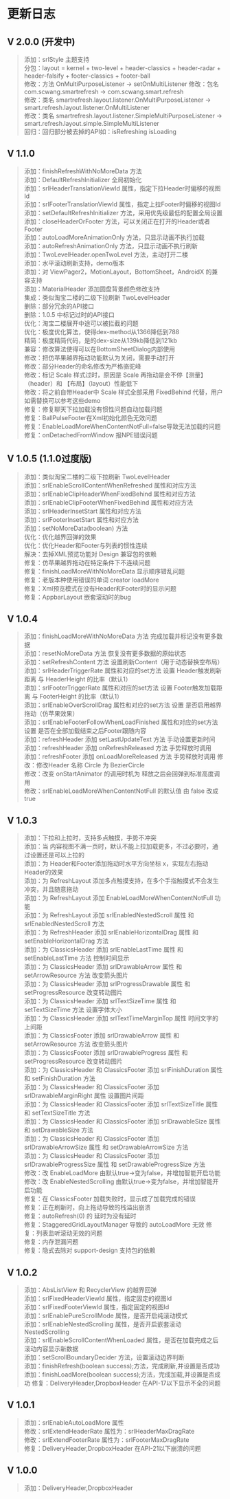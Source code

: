 # 更新日志

## V 2.0.0 (开发中)
>添加：srlStyle 主题支持  
>分包：layout = kernel + two-level + header-classics + header-radar + header-falsify + footer-classics + footer-ball  
>修改：方法 OnMultiPurposeListener -> setOnMultiListener
>修改：包名 com.scwang.smartrefresh -> com.scwang.smart.refresh  
>修改：类名 smartrefresh.layout.listener.OnMultiPurposeListener -> smart.refresh.layout.listener.OnMultiListener  
>修改：类名 smartrefresh.layout.listener.SimpleMultiPurposeListener -> smart.refresh.layout.simple.SimpleMultiListener  
>回归：回归部分被去掉的API如：isRefreshing isLoading  

## V 1.1.0

>添加：finishRefreshWithNoMoreData 方法  
>添加：DefaultRefreshInitializer 全局初始化  
>添加：srlHeaderTranslationViewId 属性，指定下拉Header时偏移的视图Id  
>添加：srlFooterTranslationViewId 属性，指定上拉Footer时偏移的视图Id  
>添加：setDefaultRefreshInitializer 方法，采用优先级最低的配置全局设置  
>添加：closeHeaderOrFooter 方法，可以关闭正在打开的Header或者Footer  
>添加：autoLoadMoreAnimationOnly 方法，只显示动画不执行加载  
>添加：autoRefreshAnimationOnly 方法，只显示动画不执行刷新  
>添加：TwoLevelHeader.openTwoLevel 方法，主动打开二楼  
>添加：水平滚动刷新支持，demo版本  
>添加：对 ViewPager2，MotionLayout，BottomSheet，AndroidX 的兼容支持  
>添加：MaterialHeader 添加圆盘背景颜色修改支持  
>集成：类似淘宝二楼的二级下拉刷新 TwoLevelHeader    
>删除：部分冗余的API接口  
>删除：1.0.5 中标记过时的API接口  
>优化：淘宝二楼展开中途可以被拦截的问题  
>优化：极度优化算法，使得dex-method从1366降低到788  
>精简：极度精简代码，是的dex-size从139kb降低到121kb  
>兼容：修改算法使得可以在BottomSheetDialog内部使用  
>修改：把仿苹果越界拖动功能默认为关闭，需要手动打开  
>修改：部分Header的命名修改为严格骆驼峰  
>修改：标记 Scale 样式过时，原因是 Scale 再拖动是会不停【测量】（header）和 【布局】（layout）性能低下  
>修改：将之前自带Header中 Scale 样式全部采用 FixedBehind 代替，用户如需替换可以参考这些demo  
>修复：修复聊天下拉加载没有惯性问题自动加载问题  
>修复：BallPulseFooter在Xml初始化颜色无效问题  
>修复：EnableLoadMoreWhenContentNotFull=false导致无法加载的问题  
>修复：onDetachedFromWindow 报NPE错误问题  

## V 1.0.5 (1.1.0过度版)
>添加：类似淘宝二楼的二级下拉刷新 TwoLevelHeader  
>添加：srlEnableScrollContentWhenRefreshed 属性和对应方法  
>添加：srlEnableClipHeaderWhenFixedBehind  属性和对应方法  
>添加：srlEnableClipFooterWhenFixedBehind  属性和对应方法  
>添加：srlHeaderInsetStart 属性和对应方法  
>添加：srlFooterInsetStart 属性和对应方法  
>添加：setNoMoreData(boolean) 方法  
>优化：优化越界回弹的效果  
>优化：优化Header和Footer与列表的惯性连续  
>解决：去掉XML预览功能对 Design 兼容包的依赖  
>修复：仿苹果越界拖动在特定条件下不连续问题  
>修复：finishLoadMoreWithNoMoreData 显示顺序错乱问题  
>修复：老版本种使用错误的单词 creator loadMore  
>修复：Xml预览模式在没有Header和Footer时的显示问题  
>修复：AppbarLayout 嵌套滚动时的bug  

## V 1.0.4
>添加：finishLoadMoreWithNoMoreData 方法 完成加载并标记没有更多数据  
>添加：resetNoMoreData 方法 恢复没有更多数据的原始状态  
>添加：setRefreshContent 方法 设置刷新Content（用于动态替换空布局）  
>添加：srlHeaderTriggerRate 属性和对应的set方法 设置 Header触发刷新距离 与 HeaderHeight 的比率（默认1）  
>添加：srlFooterTriggerRate 属性和对应的set方法 设置 Footer触发加载距离 与 FooterHeight 的比率（默认1）  
>添加：srlEnableOverScrollDrag 属性和对应的set方法 设置 是否启用越界拖动（仿苹果效果）  
>添加：srlEnableFooterFollowWhenLoadFinished 属性和对应的set方法 设置 是否在全部加载结束之后Footer跟随内容  
>添加：refreshHeader 添加 setLastUpdateText 方法 手动设置更新时间  
>添加：refreshHeader 添加 onRefreshReleased 方法 手势释放时调用  
>添加：refreshFooter 添加 onLoadMoreReleased 方法 手势释放时调用
>修改：修改Header 名称 Circle 为 BezierCircle  
>修改：改变 onStartAnimator 的调用时机为 释放之后会回弹到标准高度调用  
>修改：srlEnableLoadMoreWhenContentNotFull 的默认值 由 false 改成 true  


## V 1.0.3
>添加：下拉和上拉时，支持多点触摸，手势不冲突  
>添加：当 内容视图不满一页时，默认不能上拉加载更多，不过必要时，通过设置还是可以上拉的  
>添加：为 Header和Footer添加拖动时水平方向坐标 x，实现左右拖动Header的效果  
>添加：为 RefreshLayout 添加多点触摸支持，在多个手指触摸式不会发生冲突，并且随意拖动  
>添加：为 RefreshLayout 添加 EnableLoadMoreWhenContentNotFull 功能  
>添加：为 RefreshLayout 添加 srlEnabledNestedScroll 属性 和 srlEnabledNestedScroll 方法  
>添加：为 RefreshHeader 添加 srlEnableHorizontalDrag 属性 和 setEnableHorizontalDrag 方法  
>添加：为 ClassicsHeader 添加 srlEnableLastTime 属性 和 setEnableLastTime 方法 控制时间显示  
>添加：为 ClassicsHeader 添加 srlDrawableArrow 属性 和 setArrowResource 方法 改变箭头图片  
>添加：为 ClassicsHeader 添加 srlProgressDrawable 属性 和 setProgressResource 改变转动图片  
>添加：为 ClassicsHeader 添加 srlTextSizeTime 属性 和 setTextSizeTime 方法 设置字体大小  
>添加：为 ClassicsHeader 添加 srlTextTimeMarginTop 属性 时间文字的上间距  
>添加：为 ClassicsFooter 添加 srlDrawableArrow 属性 和 setArrowResource 方法 改变箭头图片  
>添加：为 ClassicsFooter 添加 srlDrawableProgress 属性 和 setProgressResource 改变转动图片  
>添加：为 ClassicsHeader 和 ClassicsFooter 添加 srlFinishDuration 属性 和 setFinishDuration 方法  
>添加：为 ClassicsHeader 和 ClassicsFooter 添加 srlDrawableMarginRight 属性 设置图片间距  
>添加：为 ClassicsHeader 和 ClassicsFooter 添加 srlTextSizeTitle 属性 和 setTextSizeTitle 方法  
>添加：为 ClassicsHeader 和 ClassicsFooter 添加 srlDrawableSize 属性 和 setDrawableSize 方法  
>添加：为 ClassicsHeader 和 ClassicsFooter 添加 srlDrawableArrowSize 属性 和 setDrawableArrowSize 方法  
>添加：为 ClassicsHeader 和 ClassicsFooter 添加 srlDrawableProgressSize 属性 和 setDrawableProgressSize 方法  
>修改：改 EnableLoadMore 由默认true->变为false，并增加智能开启功能  
>修改：改 EnableNestedScrolling 由默认true->变为false，并增加智能开启功能  
>修复：在 ClassicsFooter 加载失败时，显示成了加载完成的错误  
>修复：正在刷新时，向上拖动导致的栈溢出崩溃  
>修复：autoRefresh(0) 的 延时为没有延时  
>修复：StaggeredGridLayoutManager 导致的 autoLoadMore 无效
>修复：列表监听滚动无效的问题  
>修复：内存泄漏问题  
>修复：隐式去除对 support-design 支持包的依赖  

## V 1.0.2
>添加：AbsListView 和 RecyclerView 的越界回弹  
>添加：srlFixedHeaderViewId 属性，指定固定的视图Id  
>添加：srlFixedFooterViewId 属性，指定固定的视图Id  
>添加：srlEnablePureScrollMode 属性，是否开启纯滚动模式  
>添加：srlEnableNestedScrolling 属性，是否开启嵌套滚动NestedScrolling  
>添加：srlEnableScrollContentWhenLoaded 属性，是否在加载完成之后滚动内容显示新数据  
>添加：setScrollBoundaryDecider 方法，设置滚动边界判断  
>添加：finishRefresh(boolean success);方法，完成刷新,并设置是否成功  
>添加：finishLoadMore(boolean success);方法，完成加载,并设置是否成功
>修复：DeliveryHeader,DropboxHeader 在API-17以下显示不全的问题  

## V 1.0.1
>添加：srlEnableAutoLoadMore 属性  
>修改：srlExtendHeaderRate 属性为：srlHeaderMaxDragRate  
>修改：srlExtendFooterRate 属性为：srlFooterMaxDragRate  
>修复：DeliveryHeader,DropboxHeader 在API-21以下崩溃的问题  

## V 1.0.0
>添加：DeliveryHeader,DropboxHeader  
